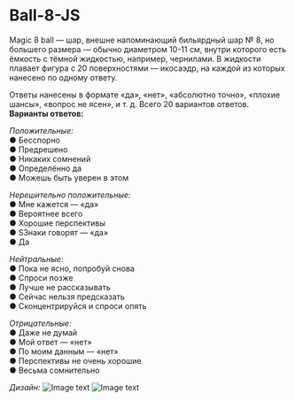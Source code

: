 # Ball-8-JS  
Magic 8 ball — шар, внешне напоминающий бильярдный шар № 8, но большего размера — обычно диаметром 10-11 см, внутри которого есть ёмкость с тёмной жидкостью, например, чернилами. В жидкости плавает фигура с 20 поверхностями — икосаэдр, на каждой из которых нанесено по одному ответу.

Ответы нанесены в формате «да», «нет», «абсолютно точно», «плохие шансы», «вопрос не ясен», и т. д. Всего 20 вариантов ответов.  
**Варианты ответов:**

*Положительные:*  
● Бесспорно  
● Предрешено  
● Никаких сомнений  
● Определённо да  
● Можешь быть уверен в этом  

*Нерешительно положительные:*  
● Мне кажется — «да»  
● Вероятнее всего  
● Хорошие перспективы  
● SЗнаки говорят — «да»  
● Да  

*Нейтральные:*  
● Пока не ясно, попробуй снова  
● Спроси позже  
● Лучше не рассказывать  
● Сейчас нельзя предсказать  
● Сконцентрируйся и спроси опять  

*Отрицательные:*  
● Даже не думай  
● Мой ответ — «нет»  
● По моим данным — «нет»  
● Перспективы не очень хорошие  
● Весьма сомнительно  

*Дизайн:*
![Image text](https://github.com/Sabwoofer220W/Ball-8-JS.git/blob/master/example/example1.png)
![Image text](https://github.com/Sabwoofer220W/Ball-8-JS.git/blob/master/example/example2.png)
